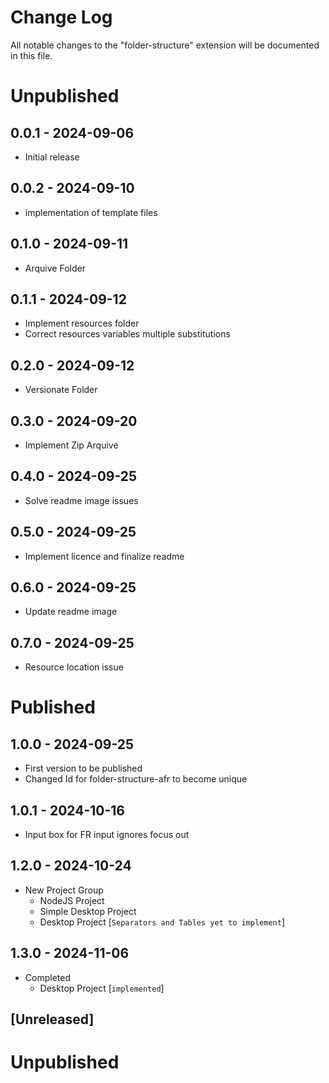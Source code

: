 # Change Log

All notable changes to the "folder-structure" extension will be documented in this file.


# Unpublished

## 0.0.1 - 2024-09-06
* Initial release

## 0.0.2 - 2024-09-10
* implementation of template files

## 0.1.0 - 2024-09-11
* Arquive Folder

## 0.1.1 - 2024-09-12
* Implement resources folder
* Correct resources variables multiple substitutions

## 0.2.0 - 2024-09-12
* Versionate Folder

## 0.3.0 - 2024-09-20
* Implement Zip Arquive

## 0.4.0 - 2024-09-25
* Solve readme image issues

## 0.5.0 - 2024-09-25
* Implement licence and finalize readme

## 0.6.0 - 2024-09-25
* Update readme image

## 0.7.0 - 2024-09-25
* Resource location issue


# Published

## 1.0.0 - 2024-09-25
* First version to be published  
* Changed Id for folder-structure-afr to become unique  

## 1.0.1 - 2024-10-16
* Input box for FR input ignores focus out  

## 1.2.0 - 2024-10-24
* New Project Group  
    * NodeJS Project  
    * Simple Desktop Project  
    * Desktop Project [`Separators and Tables yet to implement`]  

## 1.3.0 - 2024-11-06
* Completed  
    * Desktop Project [`implemented`]  



## [Unreleased]

# Unpublished

